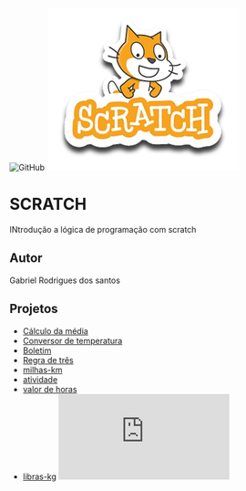 ![GitHub](https://img.shields.io/github/license/gabrielrodriguesdossantos/SCRATCH)
![SCRATCH](https://github.com/gabrielrodriguesdossantos/SCRATCH/blob/main/assets/icons/scratch.png)
# SCRATCH
INtrodução a lógica de programação com scratch
## Autor
Gabriel Rodrigues dos santos
## Projetos
- [Cálculo da média](https://scratch.mit.edu/projects/881963669/)
- [Conversor de temperatura](https://scratch.mit.edu/projects/882610727/)
- [Boletim](https://scratch.mit.edu/projects/881963669/)
- [Regra de três](https://scratch.mit.edu/projects/882627729/)
- [milhas-km](https://scratch.mit.edu/projects/885326684/editor/)
- [atividade](https://scratch.mit.edu/projects/885324218/)
- [valor de horas](https://scratch.mit.edu/projects/884965295/editor/)
- [libras-kg](https://scratch.mit.edu/projects/885326423/)
  ![A Hora Do Código](https://github.com/gabrielrodriguesdossantos/SCRATCH/blob/main/assets/icons/Code.pdf)
